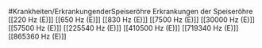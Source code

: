 #Krankheiten/ErkrankungenderSpeiseröhre
Erkrankungen der Speiseröhre
[[220 Hz (E)]]
[[650 Hz (E)]]
[[830 Hz (E)]]
[[7500 Hz (E)]]
[[30000 Hz (E)]]
[[57500 Hz (E)]]
[[225540 Hz (E)]]
[[410500 Hz (E)]]
[[719340 Hz (E)]]
[[865360 Hz (E)]]